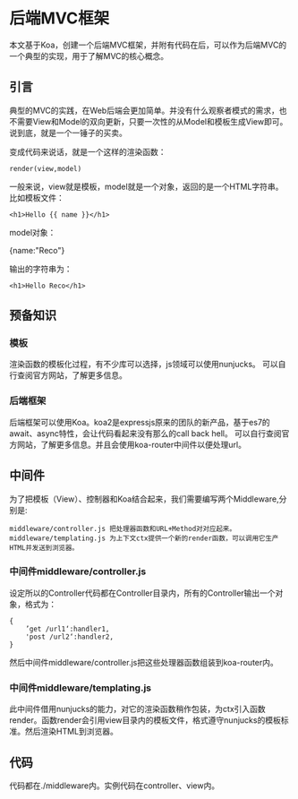 # 后端MVC框架

本文基于Koa，创建一个后端MVC框架，并附有代码在后，可以作为后端MVC的一个典型的实现，用于了解MVC的核心概念。

## 引言

典型的MVC的实践，在Web后端会更加简单。并没有什么观察者模式的需求，也不需要View和Model的双向更新，只要一次性的从Model和模板生成View即可。说到底，就是一个一锤子的买卖。

变成代码来说话，就是一个这样的渲染函数：

	render(view,model)

一般来说，view就是模板，model就是一个对象，返回的是一个HTML字符串。
比如模板文件：

	<h1>Hello {{ name }}</h1>

model对象：

   {name:"Reco"}

输出的字符串为：

	<h1>Hello Reco</h1>

## 预备知识

### 模板

渲染函数的模板化过程，有不少库可以选择，js领域可以使用nunjucks。
可以自行查阅官方网站，了解更多信息。

### 后端框架

后端框架可以使用Koa。koa2是expressjs原来的团队的新产品，基于es7的await、async特性，会让代码看起来没有那么的call back hell。
可以自行查阅官方网站，了解更多信息。并且会使用koa-router中间件以便处理url。

## 中间件

为了把模板（View）、控制器和Koa结合起来，我们需要编写两个Middleware,分别是:

	middleware/controller.js 把处理器函数和URL+Method对对应起来。
	middleware/templating.js 为上下文ctx提供一个新的render函数，可以调用它生产HTML并发送到浏览器。

### 中间件middleware/controller.js

设定所以的Controller代码都在Controller目录内，所有的Controller输出一个对象，格式为：

	{
		’get /url1‘:handler1,
		'post /url2‘:handler2,
	}

然后中间件middleware/controller.js把这些处理器函数组装到koa-router内。

### 中间件middleware/templating.js

此中间件借用nunjucks的能力，对它的渲染函数稍作包装，为ctx引入函数render。函数render会引用view目录内的模板文件，格式遵守nunjucks的模板标准。然后渲染HTML到浏览器。

## 代码

代码都在./middleware内。实例代码在controller、view内。


